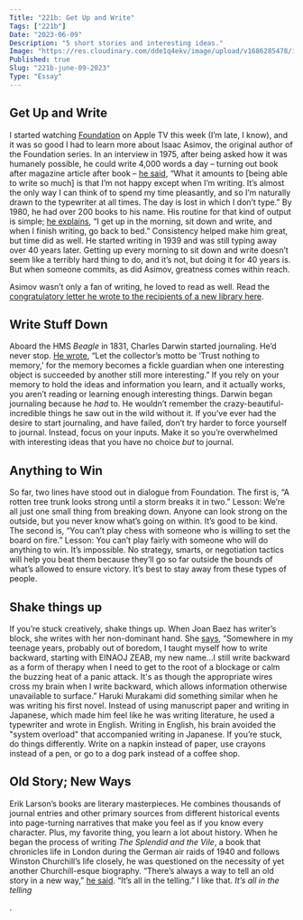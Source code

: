 ```yaml
---
Title: "221b: Get Up and Write"
Tags: ["221b"]
Date: "2023-06-09"
Description: "5 short stories and interesting ideas."
Image: "https://res.cloudinary.com/dde1q4ekv/image/upload/v1686285478/isaac-asimov-10_ypbish.jpg"
Published: true
Slug: "221b-june-09-2023"
Type: "Essay"
---
```

## Get Up and Write

I started watching [Foundation](https://tv.apple.com/us/show/foundation/umc.cmc.5983fipzqbicvrve6jdfep4x3?itscg=MC_20000&itsct=atvp_brand_omd&mttn3pid=Google%20AdWords&mttnagencyid=a5e&mttncc=US&mttnsiteid=143238&mttnsubad=OUS2019859_1-562857103871-c&mttnsubkw=104006946180__btoBqYLG_&mttnsubplmnt=_adext_) on Apple TV this week (I’m late, I know), and it was so good I had to learn more about Isaac Asimov, the original author of the Foundation series. In an interview in 1975, after being asked how it was humanely possible, he could write 4,000 words a day – turning out book after magazine article after book – [he said](https://youtu.be/xUz_KkibYAs), “What it amounts to [being able to write so much] is that I’m not happy except when I’m writing. It’s almost the only way I can think of to spend my time pleasantly, and so I’m naturally drawn to the typewriter at all times. The day is lost in which I don’t type.” By 1980, he had over 200 books to his name. His routine for that kind of output is simple; [he explains](https://youtu.be/365kJOsFd3w), “I get up in the morning, sit down and write, and when I finish writing, go back to bed.” Consistency helped make him great, but time did as well. He started writing in 1939 and was still typing away over 40 years later. Getting up every morning to sit down and write doesn’t seem like a terribly hard thing to do, and it’s not, but doing it for 40 years is. But when someone commits, as did Asimov, greatness comes within reach.

Asimov wasn’t only a fan of writing, he loved to read as well. Read the [congratulatory letter he wrote to the recipients of a new library here](https://www.dltn.io/posts/june-05-2023-isaac-asimov-on-writing). 

## Write Stuff Down

Aboard the HMS *Beagle* in 1831, Charles Darwin started journaling. He’d never stop. [He wrote](http://darwin-online.org.uk/EditorialIntroductions/Chancellor_fieldNotebooks.html), “Let the collector’s motto be ‘Trust nothing to memory,’ for the memory becomes a fickle guardian when one interesting object is succeeded by another still more interesting.” If you rely on your memory to hold the ideas and information you learn, and it actually works, you aren’t reading or learning enough interesting things. Darwin began journaling because he *had* to. He wouldn’t remember the crazy-beautiful-incredible things he saw out in the wild without it. If you’ve ever had the desire to start journaling, and have failed, don’t try harder to force yourself to journal. Instead, focus on your inputs. Make it so you’re overwhelmed with interesting ideas that you have no choice *but* to journal.

## Anything to Win

So far, two lines have stood out in dialogue from Foundation. The first is, “A rotten tree trunk looks strong until a storm breaks it in two.” Lesson: We’re all just one small thing from breaking down. Anyone can look strong on the outside, but you never know what’s going on within. It’s good to be kind. The second is, “You can’t play chess with someone who is willing to set the board on fire.” Lesson: You can’t play fairly with someone who will do anything to win. It’s impossible. No strategy, smarts, or negotiation tactics will help you beat them because they’ll go so far outside the bounds of what’s allowed to ensure victory. It’s best to stay away from these types of people.

## Shake things up

If you’re stuck creatively, shake things up. When Joan Baez has writer’s block, she writes with her non-dominant hand. She [says](https://www.newyorker.com/culture/the-new-yorker-interview/joan-baez-is-still-doing-beautiful-cool-stuff), “Somewhere in my teenage years, probably out of boredom, I taught myself how to write backward, starting with EINAOJ ZEAB, my new name…I still write backward as a form of therapy when I need to get to the root of a blockage or calm the buzzing heat of a panic attack. It's as though the appropriate wires cross my brain when I write backward, which allows information otherwise unavailable to surface.” Haruki Murakami did something similar when he was writing his first novel. Instead of using manuscript paper and writing in Japanese, which made him feel like he was writing literature, he used a typewriter and wrote in English. Writing in English, his brain avoided the "system overload" that accompanied writing in Japanese. If you’re stuck, do things differently. Write on a napkin instead of paper, use crayons instead of a pen, or go to a dog park instead of a coffee shop.

## Old Story; New Ways

Erik Larson’s books are literary masterpieces. He combines thousands of journal entries and other primary sources from different historical events into page-turning narratives that make you feel as if you know every character. Plus, my favorite thing, you learn a lot about history. When he began the process of writing *The Splendid and the Vile*, a book that chronicles life in London during the German air raids of 1940 and follows Winston Churchill’s life closely, he was questioned on the necessity of yet another Churchill-esque biography. “There’s always a way to tell an old story in a new way,” [he said](https://lithub.com/erik-larson-on-finding-a-new-angle-on-history/). “It’s all in the telling.” I like that. *It’s all in the telling*

.